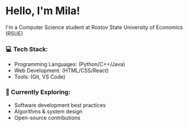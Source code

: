 # Hello, I'm Mila! 

I'm a Computer Science student at Rostov State University of Economics (RSUE) 

### 💻 Tech Stack:  
- Programming Languages: (Python/C++/Java)  
- Web Development: (HTML/CSS/React)  
- Tools: (Git, VS Code)  

### 🌱 Currently Exploring:  
- Software development best practices  
- Algorithms & system design  
- Open-source contributions  

